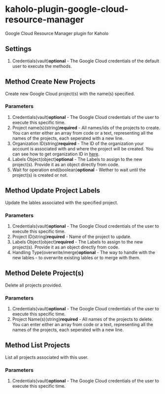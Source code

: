 # kaholo-plugin-google-cloud-resource-manager
Google Cloud Resource Manager plugin for Kaholo

## Settings
1. Credentials(vault)**optional** - The Google Cloud credentials of the default user to execute the methods.

## Method Create New Projects
Create new Google Cloud project(s) with the name(s) specified.

### Parameters
1. Credentials(vault)**optional** - The Google Cloud credentials of the user to execute this specific time.
2. Project name(s)(string)**required** - All names/ids of the projects to create. You can enter either an array from code or a text, representing all the names of the projects, each seperated with a new line.
3. Organization ID(string)**required** - The ID of the organization your account is associated with and where the project will be created. You can see how to get organization ID in [here](https://cloud.google.com/resource-manager/docs/creating-managing-organization#retrieving_your_organization_id).
4. Labels Object(object)**optional** - The Labels to assign to the new project(s). Provide it as an object directly from code.
5. Wait for operation end(boolean)**optional** - Wether to wait until the project(s) is created or not.

## Method Update Project Labels
Update the lables associated with the specified project.

### Parameters
1. Credentials(vault)**optional** - The Google Cloud credentials of the user to execute this specific time.
2. Project ID(string)**required** - Name of the project to update.
3. Labels Object(object)**required** - The Labels to assign to the new project(s). Provide it as an object directly from code.
4. Handling Type(overwrite/merge)**optional** - The way to handle with the new lables - to overwrite existing lables or to merge with them.

## Method Delete Project(s)
Delete all projects provided.

### Parameters
1. Credentials(vault)**optional** - The Google Cloud credentials of the user to execute this specific time.
2. Project Name(s)(string)**required** - All names of the projects to delete. You can enter either an array from code or a text, representing all the names of the projects, each seperated with a new line.

## Method List Projects
List all projects associated with this user.

### Parameters
1. Credentials(vault)**optional** - The Google Cloud credentials of the user to execute this specific time.